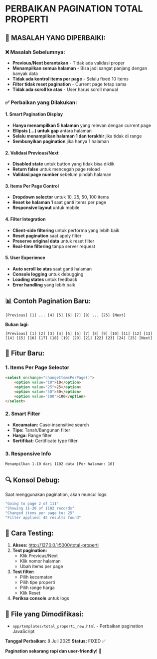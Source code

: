 # PERBAIKAN PAGINATION TOTAL PROPERTI

## 🔧 **MASALAH YANG DIPERBAIKI:**

### ❌ **Masalah Sebelumnya:**
- **Previous/Next berantakan** - Tidak ada validasi proper
- **Menampilkan semua halaman** - Bisa jadi sangat panjang dengan banyak data
- **Tidak ada kontrol items per page** - Selalu fixed 10 items
- **Filter tidak reset pagination** - Current page tetap sama
- **Tidak ada scroll ke atas** - User harus scroll manual

### ✅ **Perbaikan yang Dilakukan:**

#### 1. **Smart Pagination Display**
- **Hanya menampilkan 5 halaman** yang relevan dengan current page
- **Ellipsis (...) untuk gap** antara halaman
- **Selalu menampilkan halaman 1 dan terakhir** jika tidak di range
- **Sembunyikan pagination** jika hanya 1 halaman

#### 2. **Validasi Previous/Next**
- **Disabled state** untuk button yang tidak bisa diklik
- **Return false** untuk mencegah page reload
- **Validasi page number** sebelum pindah halaman

#### 3. **Items Per Page Control**
- **Dropdown selector** untuk 10, 25, 50, 100 items
- **Reset ke halaman 1** saat ganti items per page
- **Responsive layout** untuk mobile

#### 4. **Filter Integration**
- **Client-side filtering** untuk performa yang lebih baik
- **Reset pagination** saat apply filter
- **Preserve original data** untuk reset filter
- **Real-time filtering** tanpa server request

#### 5. **User Experience**
- **Auto scroll ke atas** saat ganti halaman
- **Console logging** untuk debugging
- **Loading states** untuk feedback
- **Error handling** yang lebih baik

## 📊 **Contoh Pagination Baru:**

```
[Previous] [1] ... [4] [5] [6] [7] [8] ... [25] [Next]
```

**Bukan lagi:**
```
[Previous] [1] [2] [3] [4] [5] [6] [7] [8] [9] [10] [11] [12] [13] [14] [15] [16] [17] [18] [19] [20] [21] [22] [23] [24] [25] [Next]
```

## 🎯 **Fitur Baru:**

### 1. **Items Per Page Selector**
```html
<select onchange="changeItemsPerPage()">
    <option value="10">10</option>
    <option value="25">25</option>
    <option value="50">50</option>
    <option value="100">100</option>
</select>
```

### 2. **Smart Filter**
- **Kecamatan:** Case-insensitive search
- **Tipe:** Tanah/Bangunan filter
- **Harga:** Range filter
- **Sertifikat:** Certificate type filter

### 3. **Responsive Info**
```
Menampilkan 1-10 dari 1102 data [Per halaman: 10]
```

## 🔍 **Konsol Debug:**

Saat menggunakan pagination, akan muncul logs:
```javascript
"Going to page 2 of 111"
"Showing 11-20 of 1102 records"
"Changed items per page to: 25"
"Filter applied: 45 results found"
```

## 🚀 **Cara Testing:**

1. **Akses:** http://127.0.0.1:5000/total-properti
2. **Test pagination:**
   - Klik Previous/Next
   - Klik nomor halaman
   - Ubah items per page
3. **Test filter:**
   - Pilih kecamatan
   - Pilih tipe properti
   - Pilih range harga
   - Klik Reset
4. **Periksa console** untuk logs

## 📁 **File yang Dimodifikasi:**
- `app/templates/total_properti_new.html` - Perbaikan pagination JavaScript

**Tanggal Perbaikan:** 8 Juli 2025
**Status:** FIXED ✅

**Pagination sekarang rapi dan user-friendly!** 🎉
